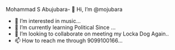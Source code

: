 Mohammad S Abujubara- 👋 Hi, I’m @mojubara
- 👀 I’m interested in music...
- 🌱 I’m currently learning Political Since ...
- 💞️ I’m looking to collaborate on meeting my Locka Dog Again..
- 📫 How to reach me through 9099100166...

<!---
mojubara/mojubara is a ✨ special ✨ repository because its `README.md` (this file) appears on your GitHub profile.
You can click the Preview link to take a look at your changes.
--->
